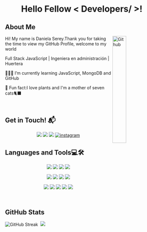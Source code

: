 <h1 align="center"> Hello Fellow < Developers/ >!</h1>
<h2> About Me </h2>
<img width="30%" align="right" alt="Github" src= "https://media.giphy.com/media/v1.Y2lkPTc5MGI3NjExbWNrOHV1NnJldHF4YzljeTh3NDdkYTVjbzlvdTZyNjkzbzdqZGdrNiZlcD12MV9pbnRlcm5hbF9naWZfYnlfaWQmY3Q9cw/ZvdMvotcDUKTrBI2w5/giphy.gif"/> 
<div><p>Hi! My name is Daniela Serey.Thank you for taking the time to view my GitHub Profile, welcome to my world</p>
<p> Full Stack JavaScript | Ingeniera en administración | Huertera</p>

👩🏼‍💻 I’m currently learning JavaScript, MongoDB and GitHub
  
🌱 Fun fact:I love plants and I'm a mother of seven cats🐈‍⬛

<br>
<h2>Get in Touch! 📬</h2>
<p align="center">
<a target="_blank" href="https://www.linkedin.com/in/dserey/"><img src="https://img.shields.io/badge/-LinkedIn-000000?style=for-the-badge&logo=Linkedin&logoColor=white"></img></a>
<a target="_blank" href="mailto:dsereycamus@gmail.com"
><img src="https://img.shields.io/badge/-Gmail-000000?style=for-the-badge&logo=gmail&logoColor=white"></img></a>
<a target="_blank" href="https://github.com/dsereycamus"
><img src="https://img.shields.io/badge/-GitHub-000000?style=for-the-badge&logo=Github&logoColor=white"></img></a>
  <a href="https://instagram.com/dnla_sry" target="_blank">
<img src=https://img.shields.io/badge/Instagram-000000?style=for-the-badge&logo=instagram&logoColor=white alt=instagram style="margin-bottom: 5px;" />
</a>
</p>

<h2>Languages and Tools💻🛠</h2>
<p align="center">
<img src="https://img.shields.io/badge/-HTML-E34F26?style=for-the-badge&logo=HTML5&logoColor=white"></img>
<img src="https://img.shields.io/badge/-CSS-1572B6?style=for-the-badge&logo=CSS3&logoColor=white"></img>
<img src="https://img.shields.io/badge/-Bootstrap-7952B3?style=for-the-badge&logo=bootstrap&logoColor=white"></img>
<img src="https://img.shields.io/badge/-JavaScript-F7DF1E?style=for-the-badge&logo=JavaScript&logoColor=white"></img>
</p>
<p align="center">
<img src="https://img.shields.io/badge/-MongoDB-47A248?style=for-the-badge&logo=MongoDB&logoColor=white"></img>
<img src="https://img.shields.io/badge/-ExpressJS-000000?style=for-the-badge&logo=Express&logoColor=white"></img>
<img src="https://img.shields.io/badge/-React-61DAFB?style=for-the-badge&logo=React&logoColor=white"></img>
<img src="https://img.shields.io/badge/-Node.js-339933?style=for-the-badge&logo=node.js&logoColor=white"></img>
</p>
<p align="center">
<img src="https://img.shields.io/badge/-Git-F05032?style=for-the-badge&logo=Git&logoColor=white"></img>
<img src="https://img.shields.io/badge/-Postman-FF6C37?style=for-the-badge&logo=Postman&logoColor=white"></img>
<img src="https://img.shields.io/badge/-Jira-0052CC?style=for-the-badge&logo=jira&logoColor=white"></img>
<img src="https://img.shields.io/badge/-Miro-050038?style=for-the-badge&logo=miro&logoColor=white"></img>
<img src="https://img.shields.io/badge/Visual%20Studio%20Code-007ACC.svg?style=for-the-badge&logo=visual-studio-code&logoColor=white""></img>
</p>
<br>

<h2>GitHub Stats</h2>
<p><img src="https://github-readme-streak-stats.herokuapp.com?user=dsereycamus&theme=transparent" alt="GitHub Streak" />
&nbsp;<img src="https://github-readme-stats.vercel.app/api?username=dsereycamus&show_icons=true&theme=light&locale=en&rank_icon=github"/></p>

<!--   
<a href="mailto:dsereycamus@gmail.com"><img src="https://img.shields.io/badge/-dsereycamus@gmail.com-D14836?style=for-the-badge&logo=Gmail&logoColor=white"/></a>
**Github Stats:**
<p>
 <img src="https://github-readme-stats.vercel.app/api/top-langs/?username=dsereycamus&count_private=true&theme=ligth">
 <p align="center">
  <a href="https://github.com/DenverCoder1/readme-typing-svg"><img src="https://readme-typing-svg.herokuapp.com?font=Time+New+Roman&color=cyan&size=25&center=true&vCenter=true&width=600&height=100&lines=Welcome+to+my+Github+profile;Full+Stack+Developer;Love+to+learn+new+stuffs..<3"></a>
</p>
</p>-->
   

